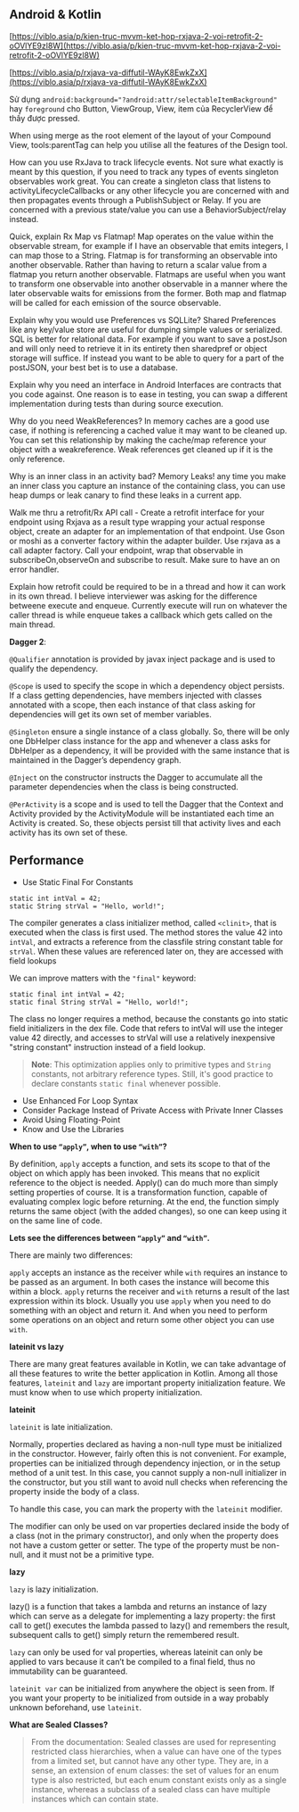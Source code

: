 ## Android & Kotlin
[https://viblo.asia/p/kien-truc-mvvm-ket-hop-rxjava-2-voi-retrofit-2-oOVlYE9zl8W](https://viblo.asia/p/kien-truc-mvvm-ket-hop-rxjava-2-voi-retrofit-2-oOVlYE9zl8W)

[https://viblo.asia/p/rxjava-va-diffutil-WAyK8EwkZxX](https://viblo.asia/p/rxjava-va-diffutil-WAyK8EwkZxX)

Sử dụng `android:background="?android:attr/selectableItemBackground"` hay `foreground` cho Button, ViewGroup, View, item của RecyclerView để thấy được pressed.

When using merge as the root element of the layout of your Compound View, tools:parentTag can help you utilise all the features of the Design tool.

How can you use RxJava to track lifecycle events. Not sure what exactly is meant by this question, if you need to track any types of events singleton observables work great. You can create a singleton class that listens to activityLifecycleCallbacks or any other lifecycle you are concerned with and then propagates events through a PublishSubject or Relay. If you are concerned with a previous state/value you can use a BehaviorSubject/relay instead.

Quick, explain Rx Map vs Flatmap! Map operates on the value within the observable stream, for example if I have an observable that emits integers, I can map those to a String. Flatmap is for transforming an observable into another observable. Rather than having to return a scalar value from a flatmap you return another observable. Flatmaps are useful when you want to transform one observable into another observable in a manner where the later observable waits for emissions from the former. Both map and flatmap will be called for each emission of the source observable.

Explain why you would use Preferences vs SQLLite? Shared Preferences like any key/value store are useful for dumping simple values or serialized. SQL is better for relational data. For example if you want to save a postJson and will only need to retrieve it in its entirety then sharedpref or object storage will suffice. If instead you want to be able to query for a part of the postJSON, your best bet is to use a database.

Explain why you need an interface in Android Interfaces are contracts that you code against. One reason is to ease in testing, you can swap a different implementation during tests than during source execution.

Why do you need WeakReferences? In memory caches are a good use case, if nothing is referencing a cached value it may want to be cleaned up. You can set this relationship by making the cache/map reference your object with a weakreference. Weak references get cleaned up if it is the only reference.

Why is an inner class in an activity bad? Memory Leaks! any time you make an inner class you capture an instance of the containing class, you can use heap dumps or leak canary to find these leaks in a current app.

 Walk me thru a retrofit/Rx API call - Create a retrofit interface for your endpoint using Rxjava as a result type wrapping your actual response object, create an adapter for an implementation of that endpoint. Use Gson or moshi as a converter factory within the adapter builder. Use rxjava as a call adapter factory. Call your endpoint, wrap that observable in subscribeOn,observeOn and subscribe to result. Make sure to have an on error handler.

 Explain how retrofit could be required to be in a thread and how it can work in its own thread. I believe interviewer was asking for the difference betweene execute and enqueue. Currently execute will run on whatever the caller thread is while enqueue takes a callback which gets called on the main thread.

**Dagger 2**: 

`@Qualifier` annotation is provided by javax inject package and is used to qualify the dependency.

`@Scope` is used to specify the scope in which a dependency object persists. If a class getting dependencies, have members injected with classes annotated with a scope, then each instance of that class asking for dependencies will get its own set of member variables.

`@Singleton` ensure a single instance of a class globally. So, there will be only one DbHelper class instance for the app and whenever a class asks for DbHelper as a dependency, it will be provided with the same instance that is maintained in the Dagger’s dependency graph.

`@Inject` on the constructor instructs the Dagger to accumulate all the parameter dependencies when the class is being constructed.

`@PerActivity` is a scope and is used to tell the Dagger that the Context and Activity provided by the ActivityModule will be instantiated each time an Activity is created. So, these objects persist till that activity lives and each activity has its own set of these.

## Performance

 + Use Static Final For Constants
 ```
 static int intVal = 42;
static String strVal = "Hello, world!";
```
The compiler generates a class initializer method, called `<clinit>`, that is executed when the class is first used. The method stores the value 42 into `intVal`, and extracts a reference from the classfile string constant table for `strVal`. When these values are referenced later on, they are accessed with field lookups

We can improve matters with the `"final"` keyword:

```
static final int intVal = 42;
static final String strVal = "Hello, world!";
```
The class no longer requires a <clinit> method, because the constants go into static field initializers in the dex file. Code that refers to intVal will use the integer value 42 directly, and accesses to strVal will use a relatively inexpensive "string constant" instruction instead of a field lookup.

> **Note**: This optimization applies only to primitive types and `String` constants, not arbitrary reference types. Still, it's good practice to declare constants `static final` whenever possible.

+ Use Enhanced For Loop Syntax
+ Consider Package Instead of Private Access with Private Inner Classes
+ Avoid Using Floating-Point
+ Know and Use the Libraries


**When to use `“apply”`, when to use `“with”`?**

By definition, `apply` accepts a function, and sets its scope to that of the object on which apply has been invoked. This means that no explicit reference to the object is needed. Apply() can do much more than simply setting properties of course. It is a transformation function, capable of evaluating complex logic before returning. At the end, the function simply returns the same object (with the added changes), so one can keep using it on the same line of code.

**Lets see the differences between `“apply”` and `“with”`.**

There are mainly two differences:

`apply` accepts an instance as the receiver while `with` requires an instance to be passed as an argument. In both cases the instance will become this within a block.
`apply` returns the receiver and `with` returns a result of the last expression within its block.
Usually you use `apply` when you need to do something with an object and return it. And when you need to perform some operations on an object and return some other object you can use `with`.

**lateinit vs lazy**

There are many great features available in Kotlin, we can take advantage of all these features to write the better application in Kotlin. Among all those features, `lateinit` and `lazy` are important property initialization feature. We must know when to use which property initialization.

**lateinit**

`lateinit` is late initialization.

Normally, properties declared as having a non-null type must be initialized in the constructor. However, fairly often this is not convenient. For example, properties can be initialized through dependency injection, or in the setup method of a unit test. In this case, you cannot supply a non-null initializer in the constructor, but you still want to avoid null checks when referencing the property inside the body of a class.

To handle this case, you can mark the property with the `lateinit` modifier.

The modifier can only be used on var properties declared inside the body of a class (not in the primary constructor), and only when the property does not have a custom getter or setter. The type of the property must be non-null, and it must not be a primitive type.

**lazy**

`lazy` is lazy initialization.

lazy() is a function that takes a lambda and returns an instance of lazy which can serve as a delegate for implementing a lazy property: the first call to get() executes the lambda passed to lazy() and remembers the result, subsequent calls to get() simply return the remembered result.

`lazy` can only be used for val properties, whereas lateinit can only be applied to vars because it can’t be compiled to a final field, thus no immutability can be guaranteed.

`lateinit var` can be initialized from anywhere the object is seen from. If you want your property to be initialized from outside in a way probably unknown beforehand, use `lateinit`.

**What are Sealed Classes?**

> From the documentation: Sealed classes are used for representing restricted class hierarchies, when a value can have one of the types from a limited set, but cannot have any other type. They are, in a sense, an extension of enum classes: the set of values for an enum type is also restricted, but each enum constant exists only as a single instance, whereas a subclass of a sealed class can have multiple instances which can contain state.
